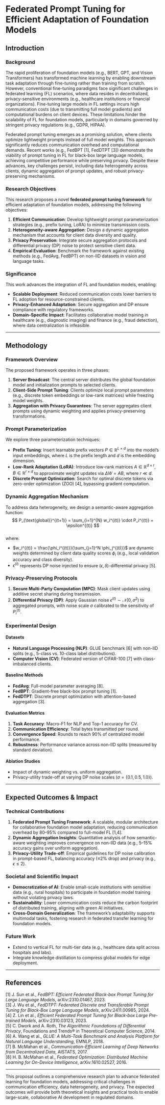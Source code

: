 # Federated Prompt Tuning for Efficient Adaptation of Foundation Models  

## Introduction  

### Background  
The rapid proliferation of foundation models (e.g., BERT, GPT, and Vision Transformers) has transformed machine learning by enabling downstream task adaptation through fine-tuning rather than training from scratch. However, conventional fine-tuning paradigms face significant challenges in federated learning (FL) scenarios, where data resides in decentralized, privacy-sensitive environments (e.g., healthcare institutions or financial organizations). Fine-tuning large models in FL settings incurs high communication costs (due to transmitting full model gradients) and computational burdens on client devices. These limitations hinder the scalability of FL for foundation models, particularly in domains governed by stringent privacy regulations (e.g., GDPR, HIPAA).  

Federated prompt tuning emerges as a promising solution, where clients optimize lightweight prompts instead of full model weights. This approach significantly reduces communication overhead and computational demands. Recent works (e.g., FedBPT [1], FedDTPT [3]) demonstrate the viability of prompt tuning in FL for black-box large language models, achieving competitive performance while preserving privacy. Despite these advances, key challenges persist, including data heterogeneity across clients, dynamic aggregation of prompt updates, and robust privacy-preserving mechanisms.  

### Research Objectives  
This research proposes a novel **federated prompt tuning framework** for efficient adaptation of foundation models, addressing the following objectives:  
1. **Efficient Communication**: Develop lightweight prompt parameterization strategies (e.g., prefix tuning, LoRA) to minimize transmission costs.  
2. **Heterogeneity-aware Aggregation**: Design a dynamic aggregation mechanism that accounts for client data diversity and quality.  
3. **Privacy Preservation**: Integrate secure aggregation protocols and differential privacy (DP) noise to protect sensitive client data.  
4. **Empirical Evaluation**: Benchmark the framework against existing methods (e.g., FedAvg, FedBPT) on non-IID datasets in vision and language tasks.  

### Significance  
This work advances the integration of FL and foundation models, enabling:  
- **Scalable Deployment**: Reduced communication costs lower barriers to FL adoption for resource-constrained clients.  
- **Privacy-Enhanced Adaptation**: Secure aggregation and DP ensure compliance with regulatory frameworks.  
- **Domain-Specific Impact**: Facilitates collaborative model training in healthcare (e.g., diagnostic imaging) and finance (e.g., fraud detection), where data centralization is infeasible.  

---

## Methodology  

### Framework Overview  
The proposed framework operates in three phases:  
1. **Server Broadcast**: The central server distributes the global foundation model and initialization prompts to selected clients.  
2. **Client-Side Prompt Tuning**: Clients optimize local prompt parameters (e.g., discrete token embeddings or low-rank matrices) while freezing model weights.  
3. **Aggregation with Privacy Guarantees**: The server aggregates client prompts using dynamic weighting and applies privacy-preserving transformations.  

### Prompt Parameterization  
We explore three parameterization techniques:  
- **Prefix Tuning**: Insert learnable prefix vectors $P \in \mathbb{R}^{L \times d}$ into the model’s input embeddings, where $L$ is the prefix length and $d$ is the embedding dimension.  
- **Low-Rank Adaptation (LoRA)**: Introduce low-rank matrices $A \in \mathbb{R}^{d \times r}$, $B \in \mathbb{R}^{r \times d}$ to approximate weight updates via $\Delta W = AB$, where $r \ll d$.  
- **Discrete Prompt Optimization**: Search for optimal discrete tokens via zero-order optimization (ZOO) [4], bypassing gradient computation.  

### Dynamic Aggregation Mechanism  
To address data heterogeneity, we design a semantic-aware aggregation function:  
$$
P_{\text{global}}^{(t+1)} = \sum_{i=1}^{N} w_i^{(t)} \cdot P_i^{(t)} + \epsilon^{(t)}  
$$  
where:  
- $w_i^{(t)} = \frac{\phi_i^{(t)}}{\sum_{j=1}^N \phi_j^{(t)}}$ are dynamic weights determined by client data quality scores $\phi_i$ (e.g., local validation accuracy and class diversity).  
- $\epsilon^{(t)}$ represents DP noise injected to ensure $(\epsilon, \delta)$-differential privacy [5].  

### Privacy-Preserving Protocols  
1. **Secure Multi-Party Computation (MPC)**: Mask client updates using additive secret sharing during transmission.  
2. **Differential Privacy (DP)**: Apply Gaussian noise $\epsilon^{(t)} \sim \mathcal{N}(0, \sigma^2)$ to aggregated prompts, with noise scale $\sigma$ calibrated to the sensitivity of $P_i^{(t)}$.  

### Experimental Design  

#### Datasets  
- **Natural Language Processing (NLP)**: GLUE benchmark [6] with non-IID splits (e.g., 5-class vs. 10-class label distributions).  
- **Computer Vision (CV)**: Federated version of CIFAR-100 [7] with class-imbalanced clients.  

#### Baseline Methods  
- **FedAvg**: Full-model parameter averaging [8].  
- **FedBPT**: Gradient-free black-box prompt tuning [1].  
- **FedDTPT**: Discrete prompt optimization with attention-based aggregation [3].  

#### Evaluation Metrics  
1. **Task Accuracy**: Macro-F1 for NLP and Top-1 accuracy for CV.  
2. **Communication Efficiency**: Total bytes transmitted per round.  
3. **Convergence Speed**: Rounds to reach 90% of centralized model performance.  
4. **Robustness**: Performance variance across non-IID splits (measured by standard deviation).  

#### Ablation Studies  
- Impact of dynamic weighting vs. uniform aggregation.  
- Privacy-utility trade-off at varying DP noise scales ($\sigma = \{0.1, 0.5, 1.0\}$).  

---

## Expected Outcomes & Impact  

### Technical Contributions  
1. **Federated Prompt Tuning Framework**: A scalable, modular architecture for collaborative foundation model adaptation, reducing communication overhead by 80–95% compared to full-model FL [1,4].  
2. **Dynamic Aggregation Insights**: Quantitative analysis of how semantic-aware weighting improves convergence on non-IID data (e.g., 5–15% accuracy gains over uniform aggregation).  
3. **Privacy-Utility Trade-off**: Empirical guidelines for DP noise calibration in prompt-based FL, balancing accuracy (≤2% drop) and privacy (e.g., $\epsilon \leq 2$).  

### Societal and Scientific Impact  
- **Democratization of AI**: Enable small-scale institutions with sensitive data (e.g., rural hospitals) to participate in foundation model training without violating privacy laws.  
- **Sustainability**: Lower communication costs reduce the carbon footprint of distributed training, aligning with green AI initiatives.  
- **Cross-Domain Generalization**: The framework’s adaptability supports multimodal tasks, fostering research in federated transfer learning for foundation models.  

### Future Work  
- Extend to vertical FL for multi-tier data (e.g., healthcare data split across hospitals and labs).  
- Integrate knowledge distillation to compress global models for edge deployment.  

---

## References  
[1] J. Sun et al., *FedBPT: Efficient Federated Black-box Prompt Tuning for Large Language Models*, arXiv:2310.01467, 2023.  
[3] J. Wu et al., *FedDTPT: Federated Discrete and Transferable Prompt Tuning for Black-Box Large Language Models*, arXiv:2411.00985, 2024.  
[4] Z. Lin et al., *Efficient Federated Prompt Tuning for Black-box Large Pre-trained Models*, arXiv:2310.03123, 2023.  
[5] C. Dwork and A. Roth, *The Algorithmic Foundations of Differential Privacy*, Foundations and Trends® in Theoretical Computer Science, 2014.  
[6] A. Wang et al., *GLUE: A Multi-Task Benchmark and Analysis Platform for Natural Language Understanding*, EMNLP, 2018.  
[7] B. McMahan et al., *Communication-Efficient Learning of Deep Networks from Decentralized Data*, AISTATS, 2017.  
[8] H. B. McMahan et al., *Federated Optimization: Distributed Machine Learning for On-Device Intelligence*, arXiv:1610.02527, 2016.  

---

This proposal outlines a comprehensive research plan to advance federated learning for foundation models, addressing critical challenges in communication efficiency, data heterogeneity, and privacy. The expected outcomes will provide both theoretical insights and practical tools to enable large-scale, collaborative AI development in regulated domains.